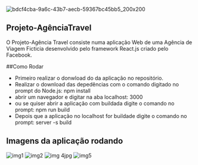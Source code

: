 ![bdcf4cba-9a6c-43b7-aecb-59367bc45bb5_200x200](https://user-images.githubusercontent.com/24817323/99725343-bd55ad80-2a93-11eb-8961-3bcdffc77dc0.png)


## Projeto-AgênciaTravel

O Projeto-Agência Travel consiste numa aplicação Web de uma Agência de Viagem Ficticia desenvolvido pelo framework React.js criado pelo Facebook. 


##Como Rodar
 - Primeiro realizar o donwload do da aplicação no repositório.
 - Realizar o download das depedências com o comando digitado no prompt do Node.js: <span>npm install</span>
 - abrir um navegador e digitar na aba localhost: 3000
 - ou se quiser abrir a aplicação com buildada digite o comando no prompt: <span>npm run build</span>
 - Depois que a aplicação no localhost for buildade digite o comando no prompt: <span> server -s build </span>
 
 
 ## Imagens da aplicação rodando
 
![img1](https://user-images.githubusercontent.com/24817323/99723100-7adea180-2a90-11eb-8328-dbaa68c09067.jpg)
![img2](https://user-images.githubusercontent.com/24817323/99723125-84680980-2a90-11eb-8731-b5479bc1c837.jpg)
![img 4jpg](https://user-images.githubusercontent.com/24817323/99723503-0a845000-2a91-11eb-99f9-e955cf7ca537.jpg)
![img5](https://user-images.githubusercontent.com/24817323/99723528-1112c780-2a91-11eb-83c7-cf410198669a.jpg)


